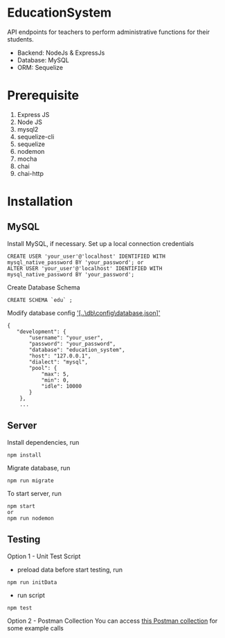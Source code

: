 # EducationSystem
API endpoints for teachers to perform administrative functions for their students.
* Backend: NodeJs & ExpressJs
* Database: MySQL
* ORM: Sequelize

# Prerequisite
 1. Express JS
 2. Node JS
 3. mysql2
 4. sequelize-cli
 5. sequelize
 6. nodemon
 7. mocha
 8. chai
 9. chai-http

# Installation
## MySQL
Install MySQL, if necessary.
Set up a local connection credentials
```
CREATE USER 'your_user'@'localhost' IDENTIFIED WITH mysql_native_password BY 'your_password'; or
ALTER USER 'your_user'@'localhost' IDENTIFIED WITH mysql_native_password BY 'your_password'; 
```
Create Database Schema
```
CREATE SCHEMA `edu` ;
```
Modify database config ['[..\db\config\database.json]'](https://github.com/khaimeng92/EducationSystem/blob/master/db/config/database.json) 
```
{
   "development": {
       "username": "your_user",
       "password": "your_password",
       "database": "education_system",
       "host": "127.0.0.1",
       "dialect": "mysql",
       "pool": {
           "max": 5,
           "min": 0,
           "idle": 10000
       }
    },
    ...
```

## Server
Install dependencies, run
```
npm install
```
Migrate database, run
```
npm run migrate
```
To start server, run
```
npm start 
or
npm run nodemon
```

## Testing
Option 1 - Unit Test Script
* preload data before start testing, run
```
npm run initData
```
* run script
```
npm test
```

Option 2 - Postman Collection
You can access [this Postman collection](https://www.getpostman.com/collections/19154d6cc8add40bd28b) for some example calls 